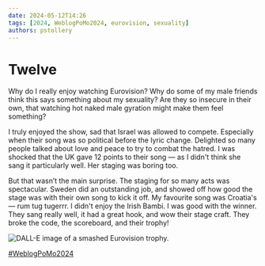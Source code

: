 ```yaml
---
date: 2024-05-12T14:26
tags: [2024, WeblogPoMo2024, eurovision, sexuality]
authors: pstollery
---
```

# Twelve

Why do I really enjoy watching Eurovision? Why do some of my male friends think this says something about my sexuality? Are they so insecure in their own, that watching hot naked male gyration might make them feel something? 

<!-- truncate -->

I truly enjoyed the show, sad that Israel was allowed to compete. Especially when their song was so political before the lyric change. Delighted so many people talked about love and peace to try to combat the hatred. I was shocked that the UK gave 12 points to their song — as I didn't think she sang it particularly well. Her staging was boring too. 

But that wasn’t the main surprise. The staging for so many acts was spectacular. Sweden did an outstanding job, and showed off how good the stage was with their own song to kick it off. My favourite song was Croatia's — rum tug tugerrr. I didn't enjoy the Irish Bambi. I was good with the winner. They sang really well, it had a great hook, and wow their stage craft. They broke the code, the scoreboard, and their trophy!

![DALL-E image of a smashed Eurovision trophy. ](https://cdn.some.pics/phils/6640d0f85d635.jpg)

[#WeblogPoMo2024](https://weblog.anniegreens.lol/weblog-posting-month-2024)